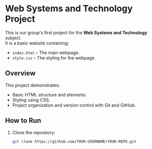 # Web Systems and Technology Project

This is our group's first project for the **Web Systems and Technology** subject.  
It is a basic website containing:

- `index.html` – The main webpage.  
- `style.css` – The styling for the webpage.  

## Overview

This project demonstrates:

- Basic HTML structure and elements.  
- Styling using CSS.  
- Project organization and version control with Git and GitHub.  

## How to Run

1. Clone the repository:  
   ```bash
   git clone https://github.com/YOUR-USERNAME/YOUR-REPO.git
